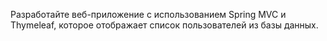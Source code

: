 Разработайте веб-приложение с использованием Spring MVC и Thymeleaf, 
которое отображает список пользователей из базы данных.